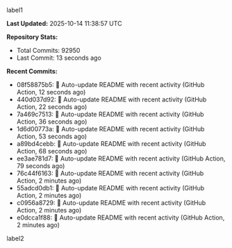 
label1 
<!-- ACTIVITY_START -->
**Last Updated:** 2025-10-14 11:38:57 UTC

**Repository Stats:**
- Total Commits: 92950
- Last Commit: 13 seconds ago

**Recent Commits:**
- 08f58875b5: 🤖 Auto-update README with recent activity (GitHub Action, 12 seconds ago)
- 440d037d92: 🤖 Auto-update README with recent activity (GitHub Action, 22 seconds ago)
- 7a469c7513: 🤖 Auto-update README with recent activity (GitHub Action, 36 seconds ago)
- 1d6d00773a: 🤖 Auto-update README with recent activity (GitHub Action, 53 seconds ago)
- a89bd4cebb: 🤖 Auto-update README with recent activity (GitHub Action, 68 seconds ago)
- ee3ae781d7: 🤖 Auto-update README with recent activity (GitHub Action, 79 seconds ago)
- 76c44f6163: 🤖 Auto-update README with recent activity (GitHub Action, 2 minutes ago)
- 55adcd0db1: 🤖 Auto-update README with recent activity (GitHub Action, 2 minutes ago)
- c0956a8729: 🤖 Auto-update README with recent activity (GitHub Action, 2 minutes ago)
- e0dcca1f88: 🤖 Auto-update README with recent activity (GitHub Action, 2 minutes ago)
<!-- ACTIVITY_END -->

label2
